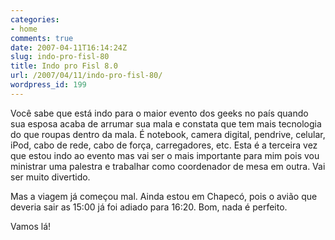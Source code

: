```yaml
---
categories:
- home
comments: true
date: 2007-04-11T16:14:24Z
slug: indo-pro-fisl-80
title: Indo pro Fisl 8.0
url: /2007/04/11/indo-pro-fisl-80/
wordpress_id: 199
---
```


Você sabe que está indo para o maior evento dos geeks no país quando sua esposa acaba de arrumar sua mala e constata que tem mais tecnologia do que roupas dentro da mala. É notebook, camera digital, pendrive, celular, iPod, cabo de rede, cabo de força, carregadores, etc.
Esta é a terceira vez que estou indo ao evento mas vai ser o mais importante para mim pois vou ministrar uma palestra e trabalhar como coordenador de mesa em outra. Vai ser muito divertido.

Mas a viagem já começou mal. Ainda estou em Chapecó, pois o avião que deveria sair as 15:00 já foi adiado para 16:20. Bom, nada é perfeito.

Vamos lá!
